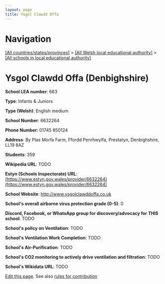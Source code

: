 ```yaml
---
layout: page
title: Ysgol Clawdd Offa
---
```

# Navigation

[[All countries/states/provinces]](../../..) > [[All Welsh local educational authority]](../..) > [[All schools in local educational authority]](..)

# Ysgol Clawdd Offa (Denbighshire)

**School LEA number**: 663

**Type**: Infants & Juniors

**Type (Welsh)**: English medium

**School Number**: 6632264

**Phone Number**: 01745 850124

**Address**: By Plas Morfa Farm, Ffordd Penrhwylfa, Prestatyn, Denbighshire, LL19 8AZ

**Students**: 359

**Wikipedia URL**: TODO

**Estyn (Schools Inspectorate) URL**: [https://www.estyn.gov.wales/provider/6632264](https://www.estyn.gov.wales/provider/6632264)

**School Website**: http://www.ysgolclawddoffa.co.uk

**School's overall airborne virus protection grade (0-5)**: 0

**Discord, Facebook, or WhatsApp group for discovery/advocacy for THIS school**: TODO

**School's policy on Ventilation**: TODO

**School's Ventilation Work Completion**: TODO

**School's Air-Purification**: TODO

**School's CO2 monitoring to actively drive ventilation and filtration**: TODO

**School's Wikidata URL**: TODO




[Edit this page](https://github.com/ventilate-schools/Wales/edit/prif/./Denbighshire/Ysgol_Clawdd_Offa.md). See also [rules for contribution](../../../contribution-rules/)